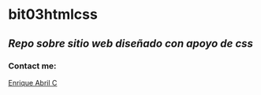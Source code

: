 # bit03htmlcss
## *Repo sobre sitio web diseñado con apoyo de css*
### Contact me:
[Enrique Abril C](https://www.instagram.com/enriqueabrilc/)
